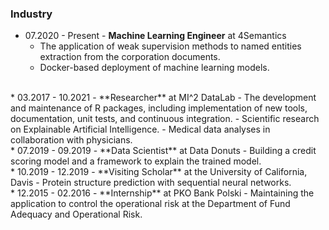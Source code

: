 ### Industry

* 07.2020 - Present - **Machine Learning Engineer** at 4Semantics
  - The application of weak supervision methods to named entities extraction from the corporation documents.  
  - Docker-based deployment of machine learning models.

<br/>
* 03.2017 - 10.2021 - **Researcher** at MI^2 DataLab
  - The development and maintenance of R packages, including implementation of new tools, documentation, unit tests, and continuous integration.
  - Scientific research on Explainable Artificial Intelligence.
  - Medical data analyses in collaboration with physicians.

<br/>
* 07.2019 - 09.2019 - **Data Scientist** at Data Donuts
  - Building a credit scoring model and a framework to explain the trained model.

<br/>
* 10.2019 - 12.2019 - **Visiting Scholar** at the University of California, Davis 
  - Protein structure prediction with sequential neural networks.

<br/>
* 12.2015 - 02.2016 - **Internship** at  PKO Bank Polski
  - Maintaining the application to control the operational risk at the Department of Fund Adequacy and Operational Risk.